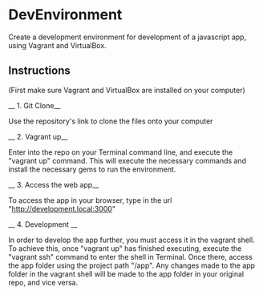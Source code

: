 # DevEnvironment

Create a development environment for development of a javascript app, using Vagrant and VirtualBox.

## Instructions
(First make sure Vagrant and VirtualBox are installed on your computer)

__ 1. Git Clone__

Use the repository's link to clone the files onto your computer

__ 2. Vagrant up__

Enter into the repo on your Terminal command line, and execute the "vagrant up" command. This will execute the necessary commands and install the necessary gems to run the environment.

__ 3. Access the web app__

To access the app in your browser, type in the url "http://development.local:3000"

__ 4. Development __

In order to develop the app further, you must access it in the vagrant shell. To achieve this, once "vagrant up" has finished executing, execute the "vagrant ssh" command to enter the shell in Terminal. Once there, access the app folder using the project path "/app". Any changes made to the app folder in the vagrant shell will be made to the app folder in your original repo, and vice versa.
